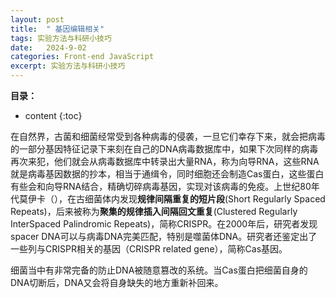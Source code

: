 ```yaml
---
layout: post
title:  " 基因编辑相关"
tags: 实验方法与科研小技巧
date:   2024-9-02
categories: Front-end JavaScript
excerpt: 实验方法与科研小技巧
---
```


**目录：**

* content
{:toc}

在自然界，古菌和细菌经常受到各种病毒的侵袭，一旦它们幸存下来，就会把病毒的一部分基因特征记录下来刻在自己的DNA病毒数据库中，如果下次同样的病毒再次来犯，他们就会从病毒数据库中转录出大量RNA，称为向导RNA，这些RNA就是病毒基因数据的抄本，相当于通缉令，同时细胞还会制造Cas蛋白，这些蛋白有些会和向导RNA结合，精确切碎病毒基因，实现对该病毒的免疫。上世纪80年代莫伊卡（），在古细菌体内发现**规律间隔重复的短片段**(Short Regularly Spaced Repeats)，后来被称为**聚集的规律插入间隔回文重复**(Clustered Regularly InterSpaced Palindromic Repeats)，简称CRISPR。在2000年后，研究者发现spacer DNA可以与病毒DNA完美匹配，特别是噬菌体DNA。研究者还鉴定出了一些列与CRISPR相关的基因（CRISPR related gene），简称Cas基因。

细菌当中有非常完备的防止DNA被随意篡改的系统。当Cas蛋白把细菌自身的DNA切断后，DNA又会将自身缺失的地方重新补回来。



